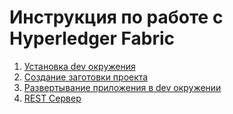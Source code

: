 # Инструкция по работе с Hyperledger Fabric

1. [Установка dev окружения](dev_env.md)
1. [Создание заготовки проекта]()
1. [Развертывание приложения в dev окружении]()
1. [REST Сервер]()
